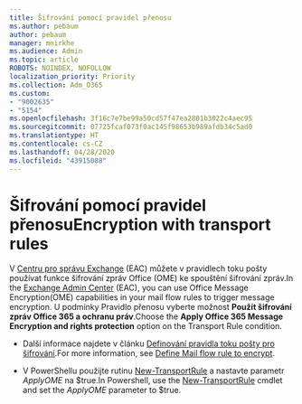 ```yaml
---
title: Šifrování pomocí pravidel přenosu
ms.author: pebaum
author: pebaum
manager: mnirkhe
ms.audience: Admin
ms.topic: article
ROBOTS: NOINDEX, NOFOLLOW
localization_priority: Priority
ms.collection: Adm_O365
ms.custom:
- "9002635"
- "5154"
ms.openlocfilehash: 3f16c7e7be99a50cd57f47ea2801b3022c4aec95
ms.sourcegitcommit: 07725fcaf073f0ac145f98653b989afdb34c5ad0
ms.translationtype: HT
ms.contentlocale: cs-CZ
ms.lasthandoff: 04/28/2020
ms.locfileid: "43915088"
---
```

# <a name="encryption-with-transport-rules"></a><span data-ttu-id="cf9b4-102">Šifrování pomocí pravidel přenosu</span><span class="sxs-lookup"><span data-stu-id="cf9b4-102">Encryption with transport rules</span></span>

<span data-ttu-id="cf9b4-103">V [Centru pro správu Exchange](https://go.microsoft.com/fwlink/p/?linkid=834822) (EAC) můžete v pravidlech toku pošty používat funkce šifrování zpráv Office (OME) ke spouštění šifrování zpráv.</span><span class="sxs-lookup"><span data-stu-id="cf9b4-103">In the [Exchange Admin Center](https://go.microsoft.com/fwlink/p/?linkid=834822) (EAC), you can use Office Message Encryption(OME) capabilities in your mail flow rules to trigger message encryption.</span></span> <span data-ttu-id="cf9b4-104">U podmínky Pravidlo přenosu vyberte možnost **Použít šifrování zpráv Office 365 a ochranu práv**.</span><span class="sxs-lookup"><span data-stu-id="cf9b4-104">Choose the **Apply Office 365 Message Encryption and rights protection** option on the Transport Rule condition.</span></span>

- <span data-ttu-id="cf9b4-105">Další informace najdete v článku [Definování pravidla toku pošty pro šifrování](https://docs.microsoft.com/microsoft-365/compliance/define-mail-flow-rules-to-encrypt-email).</span><span class="sxs-lookup"><span data-stu-id="cf9b4-105">For more information, see [Define Mail flow rule to encrypt](https://docs.microsoft.com/microsoft-365/compliance/define-mail-flow-rules-to-encrypt-email).</span></span>

- <span data-ttu-id="cf9b4-106">V PowerShellu použijte rutinu [New-TransportRule](https://docs.microsoft.com/microsoft-365/compliance/define-mail-flow-rules-to-encrypt-email?view=o365-worldwide#use-exchange-online-powershell-to-create-a-mail-flow-rule-for-encrypting-email-messages-without-the-new-ome-capabilities) a nastavte parametr *ApplyOME* na $true.</span><span class="sxs-lookup"><span data-stu-id="cf9b4-106">In Powershell, use the [New-TransportRule](https://docs.microsoft.com/microsoft-365/compliance/define-mail-flow-rules-to-encrypt-email?view=o365-worldwide#use-exchange-online-powershell-to-create-a-mail-flow-rule-for-encrypting-email-messages-without-the-new-ome-capabilities) cmdlet and set the *ApplyOME* parameter to $true.</span></span>
